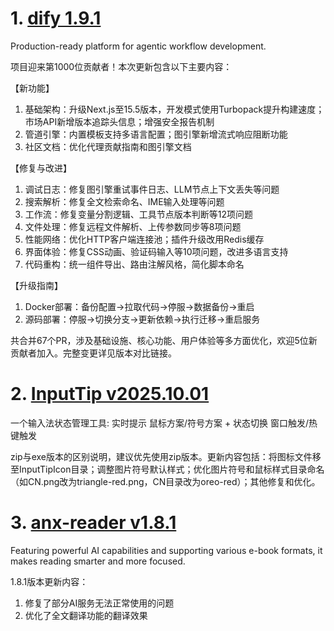 
# 1. [dify 1.9.1](https://github.com/langgenius/dify/releases/tag/1.9.1)  
Production-ready platform for agentic workflow development.

项目迎来第1000位贡献者！本次更新包含以下主要内容：

【新功能】
1. 基础架构：升级Next.js至15.5版本，开发模式使用Turbopack提升构建速度；市场API新增版本追踪头信息；增强安全报告机制
2. 管道引擎：内置模板支持多语言配置；图引擎新增流式响应阻断功能
3. 社区文档：优化代理贡献指南和图引擎文档

【修复与改进】
1. 调试日志：修复图引擎重试事件日志、LLM节点上下文丢失等问题
2. 搜索解析：修复全文检索命名、IME输入处理等问题
3. 工作流：修复变量分割逻辑、工具节点版本判断等12项问题
4. 文件处理：修复远程文件解析、上传参数同步等8项问题
5. 性能网络：优化HTTP客户端连接池；插件升级改用Redis缓存
6. 界面体验：修复CSS动画、验证码输入等10项问题，改进多语言支持
7. 代码重构：统一组件导出、路由注解风格，简化脚本命名

【升级指南】
1. Docker部署：备份配置→拉取代码→停服→数据备份→重启
2. 源码部署：停服→切换分支→更新依赖→执行迁移→重启服务

共合并67个PR，涉及基础设施、核心功能、用户体验等多方面优化，欢迎5位新贡献者加入。完整变更详见版本对比链接。

# 2. [InputTip v2025.10.01](https://github.com/abgox/InputTip/releases/tag/v2025.10.01)  
一个输入法状态管理工具: 实时提示 鼠标方案/符号方案 + 状态切换 窗口触发/热键触发 

zip与exe版本的区别说明，建议优先使用zip版本。更新内容包括：将图标文件移至InputTipIcon目录；调整图片符号默认样式；优化图片符号和鼠标样式目录命名（如CN.png改为triangle-red.png，CN目录改为oreo-red）；其他修复和优化。

# 3. [anx-reader v1.8.1](https://github.com/Anxcye/anx-reader/releases/tag/v1.8.1)  
Featuring powerful AI capabilities and supporting various e-book formats, it makes reading smarter and more focused. 

1.8.1版本更新内容：
1. 修复了部分AI服务无法正常使用的问题
2. 优化了全文翻译功能的翻译效果


